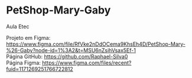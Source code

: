 # PetShop-Mary-Gaby
Aula Etec

Projeto em Figma: https://www.figma.com/file/RfVke2nDdOCema9KhsEh4D/PetShop-Mary-%26-Gaby?node-id=1%3A2&t=MSU6nZsihVsax5Ef-1
<br>
Página GitHub: https://github.com/Raphael-Silva0
<br>
Página Figma: https://www.figma.com/files/recent?fuid=1171269251766722812
